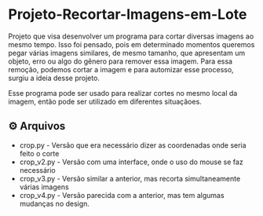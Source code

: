 # Projeto-Recortar-Imagens-em-Lote
Projeto que visa desenvolver um programa para cortar diversas imagens ao mesmo tempo. Isso foi pensado, pois em determinado momentos queremos pegar várias imagens similares, de mesmo tamanho, que apresentam um objeto, erro ou algo do gênero para remover essa imagem. Para essa remoção, podemos cortar a imagem e para automizar esse processo, surgiu a ideia desse projeto.

Esse programa pode ser usado para realizar cortes no mesmo local da imagem, então pode ser utilizado em diferentes situaçãoes.

## ⚙️ Arquivos
* crop.py - Versão que era necessário dizer as coordenadas onde seria feito o corte
* crop_v2.py - Versão com uma interface, onde o uso do mouse se faz necessário
* crop_v3.py - Versão similar a anterior, mas recorta simultaneamente várias imagens
* crop_v4.py - Versão parecida com a anterior, mas tem algumas mudanças no design.

